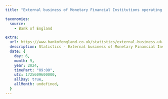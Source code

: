 ```yaml
---
title: "External business of Monetary Financial Institutions operating in the UK - 2024 Q2 (to be published at..."

taxonomies:
  source:
    - Bank of England

extra:
  url: https://www.bankofengland.co.uk/statistics/external-business-uk-mfi/2024/2024-q2
  description: Statistics - External business of Monetary Financial Institutions (MFIs) operating in the UK
  date: {
    day: 6,
    month: 9,
    year: 2024,
    timePart: "09:00",
    utc: 1725609600000,
    allDay: true,
    allMonth: undefined,
  }
---
```

